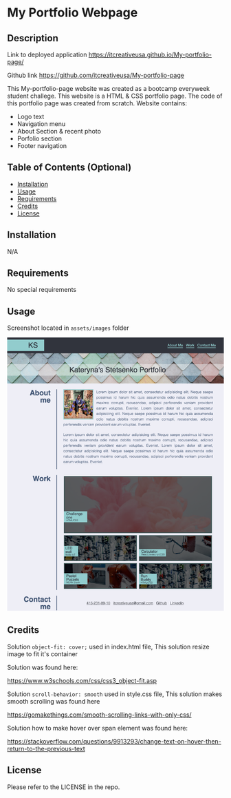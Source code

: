 # My Portfolio Webpage

## Description

Link to deployed application
https://itcreativeusa.github.io/My-portfolio-page/

Github link 
https://github.com/itcreativeusa/My-portfolio-page

This My-portfolio-page website was created as a bootcamp everyweek student challege. This website is a HTML & CSS portfolio page. The code of this portfolio page was created from scratch.
Website contains: 
- Logo text
- Navigation menu 
- About Section & recent photo 
- Porfolio section
- Footer navigation

## Table of Contents (Optional)

- [Installation](#installation)
- [Usage](#usage)
- [Requirements](#requirements)
- [Credits](#credits)
- [License](#license)

## Installation

N/A

## Requirements

No special requirements

## Usage

Screenshot located in ``` assets/images ``` folder

![My-portfolio-page screenshot](assets/images/screenshot-my-portfolio-page.png)
   

## Credits

Solution ``` object-fit: cover; ``` used in index.html file,
This solution resize image to fit it's container

Solution was found here:

https://www.w3schools.com/css/css3_object-fit.asp

Solution ```scroll-behavior: smooth``` used in style.css file,
This solution makes smooth scrolling was found here

https://gomakethings.com/smooth-scrolling-links-with-only-css/

Solution how to make hover over span element was found here:

https://stackoverflow.com/questions/9913293/change-text-on-hover-then-return-to-the-previous-text

## License

Please refer to the LICENSE in the repo.



